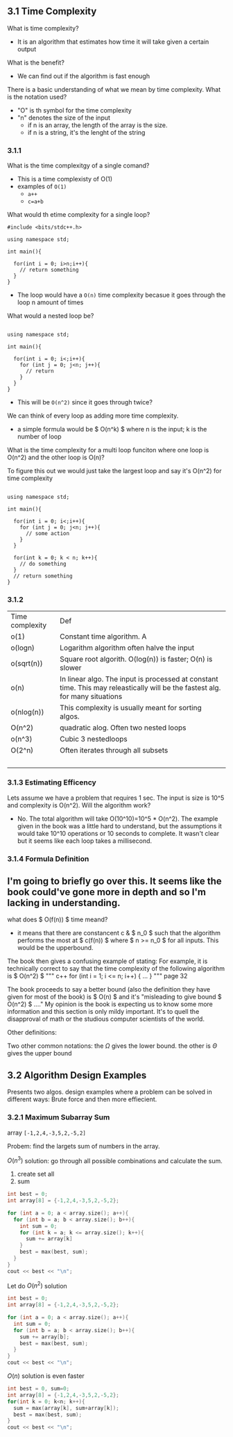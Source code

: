 ## 3.1 Time Complexity

What is time complexity?

- It is an algorithm that estimates how time it will take given a certain output

What is the benefit?

- We can find out if the algorithm is fast enough

There is a basic understanding of what we mean by time complexity. What is the notation used?

- "O" is th symbol for the time complexity
- "n" denotes the size of the input
  - if n is an array, the length of the array is the size.
  - if n is a string, it's the lenght of the string

### 3.1.1

What is the time complexitgy of a single comand?

- This is a time complexisty of O(1)
- examples of `O(1)`
  - `a++`
  - `c=a+b`

What would th etime complexity for a single loop?

```
#include <bits/stdc++.h>

using namespace std;

int main(){

  for(int i = 0; i>n;i++){
    // return something
  }
}
```

- The loop would have a `O(n)` time complexity becasue it goes through the loop n amount of times

What would a nested loop be?

```

using namespace std;

int main(){

  for(int i = 0; i<;i++){
    for (int j = 0; j<n; j++){
      // return
    }
  }
}
```

- This will be `O(n^2)` since it goes through twice?

We can think of every loop as adding more time complexity.

- a simple formula would be $ O(n^k) $ where n is the input; k is the number of loop

What is the time complexity for a multi loop funciton where one loop is O(n^2) and the other loop is O(n)?

To figure this out we would just take the largest loop and say it's O(n^2) for time complexity

```

using namespace std;

int main(){

  for(int i = 0; i<;i++){
    for (int j = 0; j<n; j++){
      // some action
    }
  }

  for(int k = 0; k < n; k++){
    // do something
  }
  // return something
}
```

### 3.1.2

<table><tbody><tr><td>Time complexity</td><td>Def</td></tr><tr><td>o(1)</td><td>Constant time algorithm. A</td></tr><tr><td>o(logn)</td><td>Logarithm algorithm often halve the input</td></tr><tr><td>o(sqrt(n))</td><td>Square root algorith. O(log(n)) is faster; O(n) is slower</td></tr><tr><td>o(n)</td><td>In linear algo. The input is processed at constant time. This may releastically will be the fastest alg. for many situations</td></tr><tr><td>o(nlog(n))</td><td>This complexity is usually meant for sorting algos.</td></tr><tr><td>O(n^2)</td><td>quadratic alog. Often two nested loops</td></tr><tr><td>o(n^3)</td><td>Cubic 3 nestedloops</td></tr><tr><td>O(2^n)</td><td>Often iterates through all subsets</td></tr><tr><td>&nbsp;</td><td>&nbsp;</td></tr></tbody></table>

### 3.1.3 Estimating Efficency

Lets assume we have a problem that requires 1 sec. The input is size is 10^5 and complexity is O(n^2). Will the algorithm work?

- No. The total algorithm will take O(10^10)=10^5 * O(n^2). The example given in the book was a little hard to understand, but the assumptions it would take 10^10 operations or 10 seconds to complete. It wasn't clear but it seems like each loop takes a millisecond.

### 3.1.4 Formula Definition

I'm going to briefly go over this. It seems like the book could've gone more in depth and so I'm lacking in understanding.
----

what does $ O(f(n)) $ time meand?
- it means that there are constancent c & $ n_0 $ such that the algorithm performs the most at $ c(f(n)) $ where $ n >= n_0 $ for all inputs. This would be the upperbound.

The book then gives a confusing example of stating: 
    For example, it is technically correct to say that the time complexity of the following algorithm is $ O(n^2) $ 
    """ c++
    for (int i = 1; i <= n; i++) {
      ...
    }
    """
  page 32

The book proceeds to say a better bound (also the definition they have given for most of the book) is $ O(n) $ and it's "misleading to give bound $ O(n^2) $ ...."
My opinion is the book is expecting us to know some more information and this section is only mildy important. It's to quell the disapproval of math or the studious computer scientists of the world. 

Other definitions:

Two other common notations: the $\Omega$ gives the lower bound.  the other is $\Theta$ gives the upper bound


## 3.2 Algorithm Design Examples

Presents two algos. design examples where a problem can be solved in different ways: Brute force and then more effiecient.

### 3.2.1 Maximum Subarray Sum

array `[-1,2,4,-3,5,2,-5,2]`

Probem: find the largets sum of numbers in the array.


$O(n^3)$ solution: go through all possible combinations and calculate the sum.
1. create set all
2. sum

```c++
int best = 0;
int array[8] = {-1,2,4,-3,5,2,-5,2};

for (int a = 0; a < array.size(); a++){
  for (int b = a; b < array.size(); b++){
    int sum = 0;
    for (int k = a; k <= array.size(); k++){
      sum += array[k]
    }
    best = max(best, sum);
  }
}
cout << best << "\n";

```
Let do $O(n^2)$ solution

```c++
int best = 0;
int array[8] = {-1,2,4,-3,5,2,-5,2};

for (int a = 0; a < array.size(); a++){
  int sum = 0;
  for (int b = a; b < array.size(); b++){
    sum += array[b];
    best = max(best, sum);
  }
}
cout << best << "\n";

```

$O(n)$ solution is even faster 

```c++
int best = 0, sum=0;
int array[8] = {-1,2,4,-3,5,2,-5,2};
for(int k = 0; k<n; k++){
  sum = max(array[k], sum+array[k]);
  best = max(best, sum);
}
cout << best << "\n";

```





